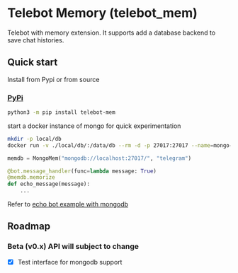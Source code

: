 # Telebot Memory (telebot_mem)
Telebot with memory extension. It supports add a database backend to save chat histories.

## Quick start
Install from Pypi or from source
### [PyPi](https://pypi.org/project/telebot-mem/)
```bash
python3 -m pip install telebot-mem
```
start a docker instance of mongo for quick experimentation
```bash
mkdir -p local/db
docker run -v ./local/db/:/data/db --rm -d -p 27017:27017 --name=mongo-test mongo:latest
```

```python
memdb = MongoMem("mongodb://localhost:27017/", "telegram")

@bot.message_handler(func=lambda message: True)
@memdb.memorize
def echo_message(message):
    ...
```
Refer to [echo bot example with mongodb](examples/echo_bot_mongo_example.py)

## Roadmap
### Beta (v0.x) API will subject to change
- [x] Test interface for mongodb support
